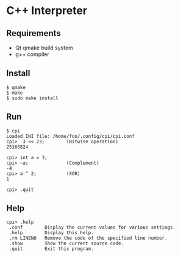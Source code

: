 # C++ Interpreter

## Requirements
 - Qt qmake build system
 - g++ compiler

## Install

    $ qmake
    $ make
    $ sudo make install

## Run

    $ cpi
    Loaded INI file: /home/foo/.config/cpi/cpi.conf
    cpi>  3 << 23;        (Bitwise operation)
    25165824
    
    cpi> int a = 3;
    cpi> ~a;              (Complement)
    -4
    cpi> a ^ 2;           (XOR)
    1
    
    cpi> .quit

## Help

    cpi> .help
     .conf        Display the current values for various settings.
     .help        Display this help.
     .rm LINENO   Remove the code of the specified line number.
     .show        Show the current source code.
     .quit        Exit this program.

